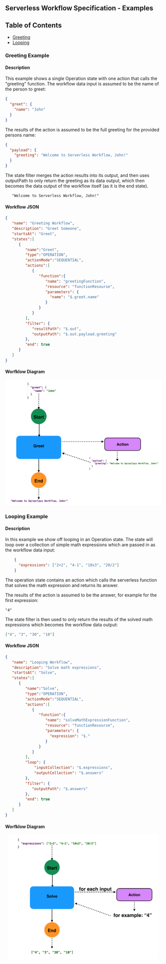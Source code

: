 ## Serverless Workflow Specification - Examples

## Table of Contents

- [Greeting](#Greeting-Example)
- [Looping](#Looping-Example)


### Greeting Example

#### Description

This example shows a single Operation state with one action that calls the "greeting" function. 
The workflow data input is assumed to be the name of the person to greet:

```json
{
  "greet": {
    "name": "John"
  }
}
```

The results of the action is assumed to be the full greeting for the provided persons name:

```json
{
  "payload": {
    "greeting": "Welcome to Serverless Workflow, John!"
  }
}
```

The state filter merges the action results into its output, and then uses outputPath to only return the greeting as its data
output, which then becomes the data output of the workflow itself (as it is the end state).

```
   "Welcome to Serverless Workflow, John!" 
```

#### Workflow JSON

```json
{  
   "name": "Greeting Workflow",
   "description": "Greet Someone",
   "startsAt": "Greet",
   "states":[  
      {  
         "name":"Greet",
         "type":"OPERATION",
         "actionMode":"SEQUENTIAL",
         "actions":[  
            {  
               "function":{
                  "name": "greetingFunction",
                  "resource": "functionResourse",
                  "parameters": {
                    "name": "$.greet.name"
                  }
               }
            }
         ],
         "filter": {
            "resultPath": "$.out",
            "outputPath": "$.out.payload.greeting"
         },
         "end": true
      }
   ]
}
```
#### Worfklow Diagram

<p align="center">
<img src="media/greetingexample.png" with="400px" height="400px" alt="Greeting Example"/>
</p>

### Looping Example

#### Description

In this example we show off looping in an Operation state. The state will loop over a collection of simple math expressions which are 
passed in as the workflow data input:

```json
    {
      "expressions": ["2+2", "4-1", "10x3", "20/2"]
    }
```

The operation state contains an action which calls the serverless function that solves the math expression and returns its answer.

The results of the action is assumed to be the answer, for example for the first expression:

```
"4"
```

The state filter is then used to only return the results of the solved math expressions which becomes the workflow data output:


```json
["4", "3", "30", "10"]
```

#### Workflow JSON

```json
{  
   "name": "Looping Workflow",
   "description": "Solve math expressions",
   "startsAt": "Solve",
   "states":[  
      {  
         "name":"Solve",
         "type":"OPERATION",
         "actionMode":"SEQUENTIAL",
         "actions":[  
            {  
               "function":{
                  "name": "solveMathExpressionFunction",
                  "resource": "functionResourse",
                  "parameters": {
                    "expression": "$."
                  }
               }
            }
         ],
         "loop": {
             "inputCollection": "$.expressions",
             "outputCollection": "$.answers"
         },
         "filter": {
            "outputPath": "$.answers"
         },
         "end": true
      }
   ]
}
```

#### Worfklow Diagram

<p align="center">
<img src="media/loopingexample.png" with="400px" height="400px" alt="Looping Example"/>
</p>